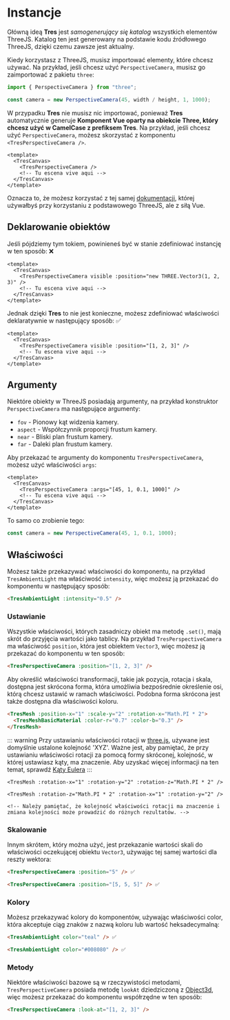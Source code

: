 # Instancje

Główną ideą **Tres** jest _samogenerujący się katalog_ wszystkich elementów ThreeJS. Katalog ten jest generowany na podstawie kodu źródłowego ThreeJS, dzięki czemu zawsze jest aktualny.

Kiedy korzystasz z ThreeJS, musisz importować elementy, które chcesz używać. Na przykład, jeśli chcesz użyć `PerspectiveCamera`, musisz go zaimportować z pakietu `three`:

```js
import { PerspectiveCamera } from "three";

const camera = new PerspectiveCamera(45, width / height, 1, 1000);
```

W przypadku **Tres** nie musisz nic importować, ponieważ **Tres** automatycznie generuje **Komponent Vue oparty na obiekcie Three, który chcesz użyć w CamelCase z prefiksem Tres**. Na przykład, jeśli chcesz użyć `PerspectiveCamera`, możesz skorzystać z komponentu `<TresPerspectiveCamera />`.

```vue
<template>
  <TresCanvas>
    <TresPerspectiveCamera />
    <!-- Tu escena vive aqui -->
  </TresCanvas>
</template>
```

Oznacza to, że możesz korzystać z tej samej [dokumentacji](https://threejs.org/docs/), której używałbyś przy korzystaniu z podstawowego ThreeJS, ale z siłą Vue.

## Deklarowanie obiektów

Jeśli pójdziemy tym tokiem, powinieneś być w stanie zdefiniować instancję w ten sposób: ❌

```vue
<template>
  <TresCanvas>
    <TresPerspectiveCamera visible :position="new THREE.Vector3(1, 2, 3)" />
    <!-- Tu escena vive aqui -->
  </TresCanvas>
</template>
```

Jednak dzięki **Tres** to nie jest konieczne, możesz zdefiniować właściwości deklaratywnie w następujący sposób: ✅

```vue
<template>
  <TresCanvas>
    <TresPerspectiveCamera visible :position="[1, 2, 3]" />
    <!-- Tu escena vive aqui -->
  </TresCanvas>
</template>
```

## Argumenty

Niektóre obiekty w ThreeJS posiadają argumenty, na przykład konstruktor `PerspectiveCamera` ma następujące argumenty:

- `fov` - Pionowy kąt widzenia kamery.
- `aspect` - Współczynnik proporcji frustum kamery.
- `near` - Bliski plan frustum kamery.
- `far` - Daleki plan frustum kamery.

Aby przekazać te argumenty do komponentu `TresPerspectiveCamera`, możesz użyć właściwości `args`:

```vue
<template>
  <TresCanvas>
    <TresPerspectiveCamera :args="[45, 1, 0.1, 1000]" />
    <!-- Tu escena vive aqui -->
  </TresCanvas>
</template>
```

To samo co zrobienie tego:

```ts
const camera = new PerspectiveCamera(45, 1, 0.1, 1000);
```

## Właściwości

Możesz także przekazywać właściwości do komponentu, na przykład `TresAmbientLight` ma właściwość `intensity`, więc możesz ją przekazać do komponentu w następujący sposób:

```html
<TresAmbientLight :intensity="0.5" />
```

### Ustawianie

Wszystkie właściwości, których zasadniczy obiekt ma metodę `.set()`, mają skrót do przyjęcia wartości jako tablicy. Na przykład `TresPerspectiveCamera` ma właściwość `position`, która jest obiektem `Vector3`, więc możesz ją przekazać do komponentu w ten sposób:

```html
<TresPerspectiveCamera :position="[1, 2, 3]" />
```

Aby określić właściwości transformacji, takie jak pozycja, rotacja i skala, dostępna jest skrócona forma, która umożliwia bezpośrednie określenie osi, którą chcesz ustawić w ramach właściwości. Podobna forma skrócona jest także dostępna dla właściwości koloru.

<!-- Zmieniłem składnię koloru z Vue na HTML, ponieważ Vue wydaje się być zepsute i nie koloruje zagnieżdżonych komponentów -->

```html
<TresMesh :position-x="1" :scale-y="2" :rotation-x="Math.PI * 2">
  <TresMeshBasicMaterial :color-r="0.7" :color-b="0.3" />
</TresMesh>
```

::: warning
Przy ustawianiu właściwości rotacji w [three.js](https://threejs.org/docs/index.html#api/en/math/Euler), używane jest domyślnie ustalone kolejność 'XYZ'.
Ważne jest, aby pamiętać, że przy ustawianiu właściwości rotacji za pomocą formy skróconej, kolejność, w której ustawiasz kąty, ma znaczenie. Aby uzyskać więcej informacji na ten temat, sprawdź [Kąty Eulera](https://es.wikipedia.org/wiki/%C3%81ngulos_de_Euler)
:::

```vue
<TresMesh :rotation-x="1" :rotation-y="2" :rotation-z="Math.PI * 2" />

<TresMesh :rotation-z="Math.PI * 2" :rotation-x="1" :rotation-y="2" />

<!-- Należy pamiętać, że kolejność właściwości rotacji ma znaczenie i zmiana kolejności może prowadzić do różnych rezultatów. -->
```

### Skalowanie

Innym skrótem, który można użyć, jest przekazanie wartości skali do właściwości oczekującej obiektu `Vector3`, używając tej samej wartości dla reszty wektora:

```html
<TresPerspectiveCamera :position="5" /> ✅
```

```html
<TresPerspectiveCamera :position="[5, 5, 5]" /> ✅
```

### Kolory

Możesz przekazywać kolory do komponentów, używając właściwości color, która akceptuje ciąg znaków z nazwą koloru lub wartość heksadecymalną:

```html
<TresAmbientLight color="teal" /> ✅
```

```html
<TresAmbientLight color="#008080" /> ✅
```

### Metody

Niektóre właściwości bazowe są w rzeczywistości metodami, `TresPerspectiveCamera` posiada metodę `lookAt` dziedziczoną z [Object3d](https://threejs.org/docs/#api/en/core/Object3D.lookAt), więc możesz przekazać do komponentu współrzędne w ten sposób:

```html
<TresPerspectiveCamera :look-at="[1, 2, 3]" />
```
